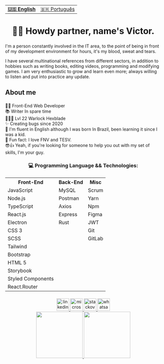 <table align="center">
  <tr>
    <td>
      <b>
        <a href="README.md">🇺🇸 English</a>
      </b>
    </td>
    <td>
      <a href="README-PT.md">🇧🇷 Português</a>
    </td>
  </tr>
</table>
<h1 align="center">👋😎 Howdy partner, name's Victor.</h1>

###

<p align="left">I'm a person constantly involved in the IT area, to the point of being in front of my development environment for hours, it's my blood, sweat and tears.
  
I have several multinational references from different sectors, in addition to hobbies such as writing books, editing videos, programming and modifying games. I am very enthusiastic to grow and learn even more; always willing to listen and put into practice any update.</p>

###

<h2 align="left">About me</h2>

###

<p align="left">👨‍💻 Front-End Web Developer<br>📚 Writer In spare time<br>🧙🏻‍♂️ Lvl 22 Warlock Hexblade<br>✨ Creating bugs since 2020<br>💬 I'm fluent in English although I was born In Brazil, been learning it since I was a kid.<br>🎲 Fun fact: I love FNV and TESV.<br>😎👍 Yeah, if you're looking for someone to help you out with my set of skills, I'm your guy.</p>

###

<h3 align="center">💻 Programming Language && Technologies:</h3>

###

<div align="center">
  <table>
  <tr>
    <th>Front-End</th>
    <th>Back-End</th>
    <th>Misc</th>
  </tr>
  <tr>
    <td>JavaScript</td>
    <td>MySQL</td>
    <td>Scrum</td>
  </tr>
  <tr>
    <td>Node.js</td>
    <td>Postman</td>
    <td>Yarn</td>
  </tr>
  <tr>
    <td>TypeScript</td>
    <td>Axios</td>
    <td>Npm</td>
  </tr>
  <tr>
    <td>React.js</td>
    <td>Express</td>
    <td>Figma</td>
  </tr>
    <tr>
    <td>Electron</td>
    <td>Rust</td>
    <td>JWT</td>
  </tr>
  <tr>
    <td>CSS 3</td>
    <td></td>
    <td>Git</td>
  </tr>
  <tr>
    <td>SCSS</td>
    <td></td>
    <td>GitLab</td>
  </tr>
    <tr>
    <td>Tailwind</td>
    <td></td>
    <td></td>
  </tr>
    <tr>
    <td>Bootstrap</td>
    <td></td>
    <td></td>
  </tr>
  <tr>
    <td>HTML 5</td>
    <td></td>
    <td></td>
  </tr>
   <tr>
    <td>Storybook</td>
    <td></td>
    <td></td>
  </tr>
   <tr>
    <td>Styled Components</td>
    <td></td>
    <td></td>
  </tr>
   <tr>
    <td>React.Router</td>
    <td></td>
    <td></td>
  </tr>
    
</table>
</div>

###

<div align="center">
  <a href="https://www.linkedin.com/in/victor-manoel-soares-silva-alves/" target="_blank">
    <img src="https://img.shields.io/static/v1?message=LinkedIn&logo=linkedin&label=&color=0077B5&logoColor=white&labelColor=&style=for-the-badge" height="40" alt="linkedin logo"  />
  </a>
  <a href = "mailto: victormssalves@outlook.com" target="_blank">
    <img src="https://img.shields.io/static/v1?message=Outlook&logo=microsoft-outlook&label=&color=0078D4&logoColor=white&labelColor=&style=for-the-badge" height="40" alt="microsoft-outlook logo"  />
  </a>
  <a href="https://stackoverflow.com/users/19527223/victormssa" target="_blank">
  <img src="https://img.shields.io/static/v1?message=Stackoverflow&logo=stackoverflow&label=&color=FE7A16&logoColor=white&labelColor=&style=for-the-badge" height="40" alt="stackoverflow logo"  />
  </a>
  <a href="https://api.whatsapp.com/send?phone=%2B5571993860508&text&app_absent=0" target="_blank">
    <img src="https://img.shields.io/static/v1?message=Whatsapp&logo=whatsapp&label=&color=25D366&logoColor=white&labelColor=&style=for-the-badge" height="40" alt="whatsapp logo"  />
  </a>
</div>

<div align="center">
  <a href="https://github.com/victormssa">
    <img height="150em" src="https://github-readme-stats.vercel.app/api?username=victormssa&count_private=true&include_all_commits=true&show_icons=true&theme=dracula&hide_border=false&show_owner=true"/>
    <img height="150em" src="https://github-readme-stats.vercel.app/api/top-langs/?username=victormssa&theme=dracula&hide_border=false&&layout=compact"/>
  </a>
</div>



